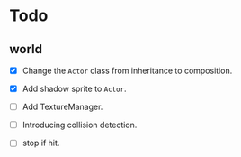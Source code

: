 # Todo

## world
- [x] Change the `Actor` class from inheritance to composition.
- [x] Add shadow sprite to `Actor`.
- [ ] Add TextureManager.
- [ ] Introducing collision detection.
- [ ] stop if hit.

